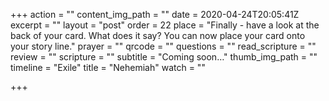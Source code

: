 +++
action = ""
content_img_path = ""
date = 2020-04-24T20:05:41Z
excerpt = ""
layout = "post"
order = 22
place = "Finally - have a look at the back of your card. What does it say? You can now place your card onto your story line."
prayer = ""
qrcode = ""
questions = ""
read_scripture = ""
review = ""
scripture = ""
subtitle = "Coming soon…"
thumb_img_path = ""
timeline = "Exile"
title = "Nehemiah"
watch = ""

+++
